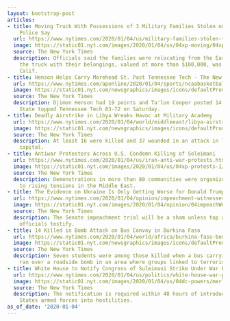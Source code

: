 ```yaml
---
layout: bootstrap-post
articles:
- title: Moving Truck With Possessions of 3 Military Families Stolen on Christmas,
    Police Say
  url: https://www.nytimes.com/2020/01/04/us/military-families-stolen-truck.html
  image: https://static01.nyt.com/images/2020/01/04/us/04xp-moving/04xp-moving-facebookJumbo.jpg
  source: The New York Times
  description: Officials said the families were relocating from the East Coast when
    the truck with their belongings, valued at more than $100,000, was stolen in Stockton,
    Calif.
- title: Henson Helps Carry Morehead St. Past Tennessee Tech - The New York Times
  url: https://www.nytimes.com/aponline/2020/01/04/sports/ncaabasketball/bc-bkc-tennessee-tech.html
  image: https://static01.nyt.com/newsgraphics/images/icons/defaultPromoCrop.png
  source: The New York Times
  description: Djimon Henson had 19 points and Ta'lon Cooper posted 14 points as Morehead
    State topped Tennessee Tech 83-72 on Saturday.
- title: Deadly Airstrike in Libya Wreaks Havoc at Military Academy
  url: https://www.nytimes.com/2020/01/04/world/middleeast/libya-airstrike.html
  image: https://static01.nyt.com/newsgraphics/images/icons/defaultPromoCrop.png
  source: The New York Times
  description: At least 16 were killed and 37 wounded in an attack in Tripoli, the
    capital.
- title: Antiwar Protesters Across U.S. Condemn Killing of Soleimani
  url: https://www.nytimes.com/2020/01/04/us/iran-anti-war-protests.html
  image: https://static01.nyt.com/images/2020/01/04/us/04xp-protests-1/merlin_166648380_bfbff1af-0589-45ae-8534-04a222bdce04-facebookJumbo.jpg
  source: The New York Times
  description: Demonstrations in more than 80 communities were organized to call attention
    to rising tensions in the Middle East.
- title: The Evidence on Ukraine Is Only Getting Worse for Donald Trump
  url: https://www.nytimes.com/2020/01/04/opinion/impeachment-witnesses.html
  image: https://static01.nyt.com/images/2020/01/04/opinion/04impeachWeb/04impeachWeb-facebookJumbo.jpg
  source: The New York Times
  description: The Senate impeachment trial will be a sham unless top administration
    officials testify.
- title: 14 Killed in Bomb Attack on Bus Convoy in Burkina Faso
  url: https://www.nytimes.com/2020/01/04/world/africa/burkina-faso-bomb-attack.html
  image: https://static01.nyt.com/newsgraphics/images/icons/defaultPromoCrop.png
  source: The New York Times
  description: Seven students were among those killed when a bus carrying students
    ran over a roadside bomb in an area where groups linked to terrorists are active.
- title: White House to Notify Congress of Suleimani Strike Under War Powers Act
  url: https://www.nytimes.com/2020/01/04/us/politics/white-house-war-powers-resolution.html
  image: https://static01.nyt.com/images/2020/01/04/us/04dc-powers/merlin_166615392_1885d572-a00d-46a5-a74a-1aee207c1823-facebookJumbo.jpg
  source: The New York Times
  description: The notification is required within 48 hours of introducing United
    States armed forces into hostilities.
as_of_date: '2020-01-04'
---
```


